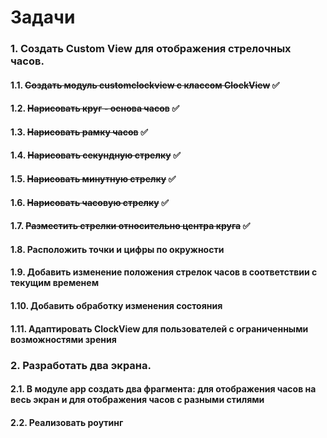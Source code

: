 # Задачи
### 1. Создать Custom View для отображения стрелочных часов.
#### 1.1. ~~Создать модуль customclockview с классом ClockView~~ ✅
#### 1.2. ~~Нарисовать круг - основа часов~~ ✅
#### 1.3. ~~Нарисовать рамку часов~~ ✅
#### 1.4. ~~Нарисовать секундную стрелку~~ ✅
#### 1.5. ~~Нарисовать минутную стрелку~~ ✅
#### 1.6. ~~Нарисовать часовую стрелку~~ ✅
#### 1.7. ~~Разместить стрелки относительно центра круга~~ ✅
#### 1.8. Расположить точки и цифры по окружности
#### 1.9.  Добавить изменение положения стрелок часов в соответствии с текущим временем
#### 1.10. Добавить обработку изменения состояния
#### 1.11. Адаптировать ClockView для пользователей с ограниченными возможностями зрения
### 2. Разработать два экрана.
#### 2.1. В модуле app создать два фрагмента: для отображения часов на весь экран и для отображения часов с разными стилями
#### 2.2. Реализовать роутинг